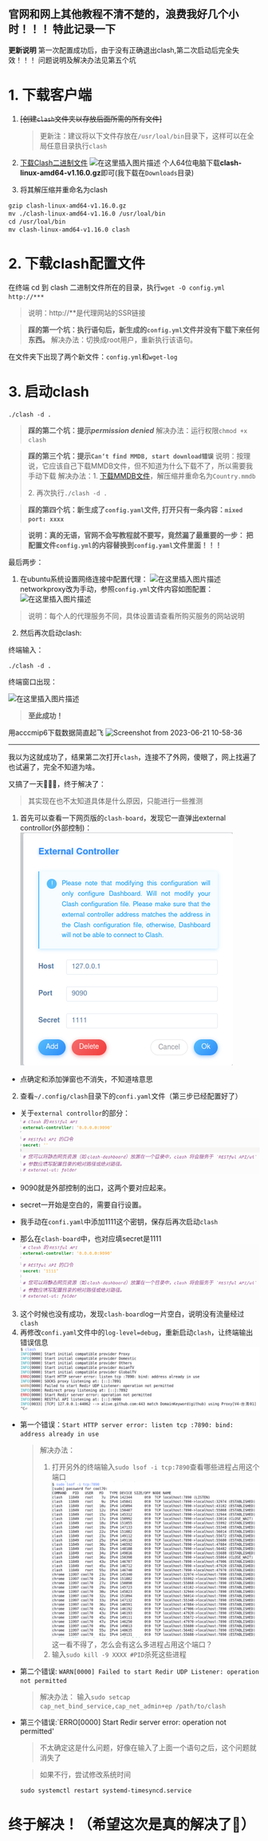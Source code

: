 官网和网上其他教程不清不楚的，浪费我好几个小时！！！
特此记录一下
---
**更新说明**
第一次配置成功后，由于没有正确退出clash,第二次启动后完全失效！！！
问题说明及解决办法见第五个坑

# 1. 下载客户端

 1. ~~[创建`clash`文件夹以存放后面所需的所有文件]~~
    > 更新注：建议将以下文件存放在`/usr/loal/bin`目录下，这样可以在全局任意目录执行`clash`

 2. [下载Clash二进制文件](https://github.com/Dreamacro/clash/releases)
![在这里插入图片描述](https://img-blog.csdnimg.cn/d04292718a244ffe8619883fe5f637a3.png)
个人64位电脑下载**clash-linux-amd64-v1.16.0.gz**即可(我下载在`Downloads`目录)
 3. 将其解压缩并重命名为clash
   ```
   gzip clash-linux-amd64-v1.16.0.gz
   mv ./clash-linux-amd64-v1.16.0 /usr/loal/bin
   cd /usr/loal/bin
   mv clash-linux-amd64-v1.16.0 clash
   ```

# 2.  下载clash配置文件
在终端 cd 到 clash 二进制文件所在的目录，执行`wget -O config.yml http://***`

> 说明：http://**是代理网站的SSR链接

> **踩的第一个坑：执行语句后，新生成的`config.yml`文件并没有下载下来任何东西。**
> 解决办法：切换成root用户，重新执行该语句。

在文件夹下出现了两个新文件：`config.yml`和`wget-log`
# 3. 启动clash

```
./clash -d .
```
> **踩的第二个坑：提示*permission denied***
> 解决办法：运行权限`chmod +x clash`

> **踩的第三个坑：提示`Can‘t find MMDB, start download错误`**
> 说明：按理说，它应该自己下载MMDB文件，但不知道为什么下载不了，所以需要我手动下载
> 解决办法：1. [下载MMDB文件](https://gitee.com/dnqbob/sp_engine/blob/SPcn-01-02-20/GeoLite2-Country.mmdb.gz)，解压缩并重命名为`Country.mmdb`</p>
> 2. 再次执行`./clash -d .`

> **踩的第四个坑：新生成了`config.yaml`文件, 打开只有一条内容：`mixed port: xxxx`**

> **说明：真的无语，官网不会写教程就不要写，竟然漏了最重要的一步：
> 把配置文件`config.yml`的内容替换到`config.yaml`文件里面！！！**

最后两步：
1. 在ubuntu系统设置网络连接中配置代理：
![在这里插入图片描述](https://img-blog.csdnimg.cn/f44cfc2c8ffa49209ae4f260ed0b4781.png)
networkproxy改为手动，参照`config.yml`文件内容如图配置：
![在这里插入图片描述](https://img-blog.csdnimg.cn/0c216ca9fe3b4f13a593593d4066bc4c.png)
> 说明：每个人的代理服务不同，具体设置请查看所购买服务的网站说明

2. 然后再次启动clash: 

终端输入：
```
./clash -d .
```

终端窗口出现：

![在这里插入图片描述](https://img-blog.csdnimg.cn/b4fa45ba28db450c9edaa5d7ba23316c.png)

> **至此成功！**

用acccmip6下载数据简直起飞
![Screenshot from 2023-06-21 10-58-36](https://github.com/70iscoolest/ubuntu-proxy-clash/assets/91779073/76dcdc32-f5f6-4158-8492-c80fcc15170b)

---------------------------------------------------------------------------------------------------------------------------------------------

我以为这就成功了，结果第二次打开`clash`，连接不了外网，傻眼了，网上找遍了也试遍了，完全不知道为啥。

又搞了一天👺👺👺，终于解决了：

> 其实现在也不太知道具体是什么原因，只能进行一些推测

1. 首先可以查看一下网页版的`clash-board`，发现它一直弹出external controllor(外部控制)：
![](./pics/external_control.png)

- 点确定和添加弹窗也不消失，不知道啥意思

2. 查看`~/.config/clash`目录下的`confi.yaml`文件（第三步已经配置好了）

- 关于`external controllor`的部分：
![](./pics/yamlec.png)

- 9090就是外部控制的出口，这两个要对应起来。
- secret一开始是空白的，需要自行设置。
- 我手动在`confi.yaml`中添加1111这个密钥，保存后再次启动`clash`
- 那么在`clash-board`中，也对应填secret是1111
![](./pics/yamlec2.png)

3. 这个时候也没有成功，发现`clash-board`log一片空白，说明没有流量经过`clash`
4. 再修改`confi.yaml`文件中的`log-level=debug`，重新启动`clash`，让终端输出错误信息
![](./pics/debug.png)

- 第一个错误：`Start HTTP server error: listen tcp :7890: bind: address already in use`
  > 解决办法：
  > 1. 打开另外的终端输入`sudo lsof -i tcp:7890`查看哪些进程占用这个端口
  ![](./pics/portinuse.png)
  这一看不得了，怎么会有这么多进程占用这个端口？
  > 2. 输入`sudo kill -9 XXXX #PID`杀死这些进程

- 第二个错误: `WARN[0000] Failed to start Redir UDP Listener: operation not permitted`
  > 解决办法：
  > 输入`sudo setcap cap_net_bind_service,cap_net_admin+ep /path/to/clash`

- 第三个错误:`ERRO[0000] Start Redir server error: operation not permitted'
  > 不太确定这是什么问题，好像在输入了上面一个语句之后，这个问题就消失了

  > 如果不行，尝试修改系统时间
  ```
  sudo systemctl restart systemd-timesyncd.service
  ```

# 终于解决！（希望这次是真的解决了👊）


 

